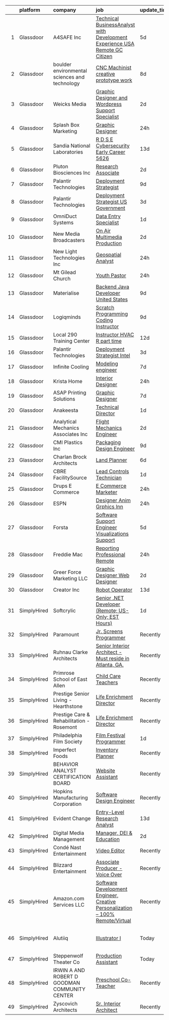 

|    | platform    | company                                       | job                                                                                                                                                                                                                                                                                                                                                                                                                                                                                                                                                                                                                                                                                                                                                                                                                                                                                                                                                                                                                                                                            | update_time   | location                      |
|---:|:------------|:----------------------------------------------|:-------------------------------------------------------------------------------------------------------------------------------------------------------------------------------------------------------------------------------------------------------------------------------------------------------------------------------------------------------------------------------------------------------------------------------------------------------------------------------------------------------------------------------------------------------------------------------------------------------------------------------------------------------------------------------------------------------------------------------------------------------------------------------------------------------------------------------------------------------------------------------------------------------------------------------------------------------------------------------------------------------------------------------------------------------------------------------|:--------------|:------------------------------|
|  1 | Glassdoor   | A4SAFE  Inc                                   | [Technical BusinessAnalyst with Development Experience USA Remote GC Citizen](https://www.glassdoor.com/partner/jobListing.htm?pos=103&ao=1110586&s=58&guid=00000182afc247c89d5a238d3dca83ec&src=GD_JOB_AD&t=SR&vt=w&ea=1&cs=1_d138a689&cb=1660806121874&jobListingId=1008068574056&cpc=BA92C3996B86B5EC&jrtk=3-0-1gans4hvnkf11801-1gans4i06g2ok800-89f07b9c5615b559--6NYlbfkN0Bzkuy17zoNwKMVjyusHhR7JNYo3SmelKzW8jp1Pa4Tk4WW547EexT8KCJbSv4Mthr40tnlciIOFRj3WnCJDMelxvGVjVYfTqcUHJY3IBu00D70biicCqZ3Ktq_Bb2g1kNeta-ZNYBGh8PFlpS697iW-Al6J39GgwP82gqq2nzFogfkhtGZFhn7ys2-cp6o6GQmio8cKe3i3UFf1e86CZBL4HR4GJc5mI2sscOm2pooFx5M1m5Aw3V5jppzXYzbPemw3c-FUaPnb0TZenp-ca31Zt7ql2qeVVSQqowG2aTENNrLvcdQeFqOmHDKn9kMFEcIILD3b-JIVMrb4x3ueY7OZb2rhTynF-YIW0rrZKD3iOy2foD58rSNGuS02Rd-8GL6w1vbxSE1lBk7i9TYYuhSLEogDtRAKjwzdbt3ZFrVE-FzsAuvG6A_i6OWJEuB_zHCOf_xxRDnSBpy8Ftn2J13hG5EdRyMTne2oSWPnZYz53Ey1b0HOlks8ZresHLDZ4sc1KpcIK2Er7TrZpJmklBCik_zoB11zjV2tDCEaTK-ajfdGruzUgF1nqWqyt1zAnAQv8c5PcOW-Q%3D%3D)                                                                             | 5d            | Remote                        |
|  2 | Glassdoor   | boulder environmental sciences and technology | [CNC Machinist  creative prototype work](https://www.glassdoor.com/partner/jobListing.htm?pos=111&ao=1110586&s=58&guid=00000182afc247c89d5a238d3dca83ec&src=GD_JOB_AD&t=SR&vt=w&ea=1&cs=1_3c86b1a7&cb=1660806121875&jobListingId=1008063001958&cpc=4A4F3732B778070B&jrtk=3-0-1gans4hvnkf11801-1gans4i06g2ok800-deac6261f3f66c85--6NYlbfkN0Dx3r3E47sSe5bB3PIy1uzBZvlB7xy2NhfhZMlxQTsxrB8uLyVvmRNwWRQ0sXf6BKaHoU7xmyVfiMQY5KixH2dehVcmj1tL9D9devp2cLc0DP6FvnwW2E6boda05Mjiwx76edK-UOgt_ekXODJsxBgqKNMF0eDhMm15vs2s0qNeZEqsa7H4LiR6SiSaI47gZN79sEQA0iW_lyRKPAs0tjHhQjIBersZfU0ckH0kRLJXqIjkCcluLL2i6ldZXXO8ETs7rMvhVrURA9o5fjSTtfvS6I7r3eVAraBtLOj0L1gNdAMPXYVgB94kQE8mwhBYBIEDzbWukVPnRQvnfhPocq7qB4ac42Vu0YLAXvzVppPC6LwY3NE7_0PS80t3j8hjdNVSmiHzmK86Y79fbilRssekTyfkJdyZnXCsrvJxwz0--DGz3OprxUlUftJ6FwVMo6IFeGwdOJERNEN5piwH2R3uwJs8mLLnBWMEUpoPXydSZ94xxTk0jnoduUl7Dowhqf54UtSUNdlsbDINeDzGbVg1aTHNOPhaBFI%3D)                                                                                                                                                                | 8d            | Boulder, CO                   |
|  3 | Glassdoor   | Weicks Media                                  | [Graphic Designer and Wordpress Support Specialist](https://www.glassdoor.com/partner/jobListing.htm?pos=115&ao=1110586&s=58&guid=00000182afc247c89d5a238d3dca83ec&src=GD_JOB_AD&t=SR&vt=w&ea=1&cs=1_13019bf4&cb=1660806121876&jobListingId=1008072013351&cpc=A5A1FAFC3DFA52A8&jrtk=3-0-1gans4hvnkf11801-1gans4i06g2ok800-f31b1fb64c88e4c8--6NYlbfkN0ACTeRvGRFS6hadW-07x_K1RnsIE8OdH4tufuZ5eRAiXlI_sIDJdKrGe27qCs_TzNXdss_7gno-AnX7O1K47KxxOM5LJuaxxaSpOgir9tMdZ1xXBd4B1sGTqr_kgZtxG2mHPGXT0PGGvUIzcWgTQjw-mK6CS2EQ26MSkDvGKreFGMnUR7uWf4iEFE2kzRgStRBu4s-QLirWr3lHQG0lUMrorXR5nAIglUR6P-B9xdbWioHli1Un81tVx7yjkkgfAYb0GupROMv2pzOjSk48dLo3yYgXPObLN-ZGWe_FyhfSFgefwvJwlEMUTVoqjzNosPVg-kvKsnA9QqksHmhfmfkydy5OVY-ivoFZYRr58A-LeC2BGsRj67lE8dLtn-q5XEJ2QGaLz4VpOG-cPe9ACunkXIvX27MSzO__0SDZOQ9nTUqwui3ciDjNRMfKmB-4D6-jMwgnlM3qa5yLv6_5M4er3_vbF43-Oeu0_WHfqm_i94MJCLPVTB0jeeAtNPxte8Xv9l9cWtYtwrTezHA5aX45IV_mmtKxJaw0fvk8SbeSdg%3D%3D)                                                                                                                                       | 2d            | Cedar Falls, IA               |
|  4 | Glassdoor   | Splash Box Marketing                          | [Graphic Designer](https://www.glassdoor.com/partner/jobListing.htm?pos=108&ao=1110586&s=58&guid=00000182afc247c89d5a238d3dca83ec&src=GD_JOB_AD&t=SR&vt=w&ea=1&cs=1_cbf55a3f&cb=1660806121875&jobListingId=1008076304705&cpc=7095061949A44974&jrtk=3-0-1gans4hvnkf11801-1gans4i06g2ok800-d7a16c943990c564--6NYlbfkN0C2ruSLbldHgJRxGqX58M4ekFWuaOJ1Xy3nZgzYPyc2K4UJMQOsbEgOIcm169CUs25xU0PcQLCgJ6GPFtSL0QFgvy6B0CeP3y-taUoya5e91fWrYzHLC1NAGEZqqOamuUeEhRp7WRo-PJWF8NVa_JK04x382KPEWgru9GxVBsT-DTe0ntIHRHeP0SY7O-pFFb5QffZ-wf9qJf5OtTGzFpK7ltLoOgTzIBqtnD6-KJunx1FZgRIR0oXAmNsrvHgAOZhgjx0J8SCDNAnNT3AM-F_dqsEqevfBihDYuasbh5wcM3s4qsgFIMQWH7F0lPTe-OBVEmEud0FCtCQCE-UojjM5_UpHlfVkSB3JKg-LfKo6mGdpadisLtc5grCUvItRcfkuJjIE3SrU6enYn6LGcW3LzRqGpEnXTrewh0_0bOlG3WTRrJQ0NDy_Nmt8V6ExrNMb9Ln_6Mrdry04NTj-pxAaC3wRYbRDY7KBIx3jkP6fSXa7-QLM4QfzL13vUbVDqWVmLjdTnOP7_Q%3D%3D)                                                                                                                                                                                                        | 24h           | Remote                        |
|  5 | Glassdoor   | Sandia National Laboratories                  | [R D S E  Cybersecurity Early Career  5626 ](https://www.glassdoor.com/partner/jobListing.htm?pos=102&ao=1110586&s=58&guid=00000182afc247c89d5a238d3dca83ec&src=GD_JOB_AD&t=SR&vt=w&cs=1_4b4679a4&cb=1660806121873&jobListingId=1008053109260&cpc=22A5F81C7B21111B&jrtk=3-0-1gans4hvnkf11801-1gans4i06g2ok800-80360f550f931e81--6NYlbfkN0BdI5vrJcl4iNCACeycF7SOUtI3c7RKoL2EvjheEbCbdbbBOMBjX1TjRNHGhGl97pB6tWmD_1KvyHAJ3ZP9h9xFrtqlWj3K1MzHGccEnsOiVH5_0RwuzOweVDzHMCikoV2J_q-XbrDNXg7dGahi5YnmwTz0n-qWOR6gKhuWRRHrWx-FNeI1b1x-w-pZd20gIaElaEjIwIr0Xt9yaxLf2OFwf_vIFaeON7yiR2raiP9E8lCGrhPx7OLLsvWNG1_-oiulUO1Yenjky6hPuB6jpLucnO0ZwwmO-5LhlFvec7izcj6xyIJZzrt2bUTIDraU-jNLodfOe2RrIGDi1I9oLAYqA5oKoE1044kzkK7wyc4P10KK4dukNarzbgkYxqlZyfnm7SiuFX7bhs-e5TcvUcJH_7BH5ELDTnBJkcH9LVPZwymt29t9Wyn0wcfORbCyLx6uapSp7ppnS-yuJfYR3Y4MlIopIdrilUbiwx2EQHI2KVlyoP7EYMUqVFEysE1Lhz87av1fhRcO5LiSFVmrvRcSUElwFSp_68E5QHpA6ZPhia40rf8B6isTxHYrsf-qVtJJ4Dem58XsyGWqpjwPSq9lR07n-vapAhSFnwuwV6VF2T_q8T1c0hZFdSMIPw3sMMQbQBilTaCOzhzYSZgrw4bn0taBV9wtHMLxKL5hvb7hLrtD_bxHLXMqOc6xqZJLjBY%3D) | 13d           | Albuquerque, NM               |
|  6 | Glassdoor   | Pluton Biosciences  Inc                       | [Research Associate](https://www.glassdoor.com/partner/jobListing.htm?pos=114&ao=1110586&s=58&guid=00000182afc247c89d5a238d3dca83ec&src=GD_JOB_AD&t=SR&vt=w&ea=1&cs=1_cc74eb74&cb=1660806121875&jobListingId=1008071982406&cpc=5D10E799EF7E9049&jrtk=3-0-1gans4hvnkf11801-1gans4i06g2ok800-f35946b7824f27b8--6NYlbfkN0DukAwDndutArnS8OT3znlJ-TW2KpK_7rZjO0LfXc6UVOb8znmp-JdxCGDyRki5ZCZCfK09pU7zbKS8Bo7C7V-eOSVlo1IUBsoE1rxuKKcBfIe0pn7cP6xpXVZo3RnrYx5kXW30uP-kWiYaQcY6kDP3Wt_8t67Xad9iXcnyhptbhYbCUqbD3mOUdvfkDBB82gL7uvfrNC7z-yzETyth_5H2Ar7KWTRWm63g6biUh89Wi66isWLamQjOUshhAMqZA8Dzx6c9uDbgACGH5AWLCcY3cpiWtFQh22SwO7MpiN54yw8SsWmvSybmwPsFY87c1p3fxGy7whCBWcMNc7QUmhR6kMR-NXeJltnARxIBf8rU1LgpVt56CQDOdA95NDaeQ3PyRpYxa9P5hW91fAUNV-EvwU0m6cBUYaUjQzNmRFM9pP676l_86Rlj7idUR7VQps7BqEBjOVJoRe7SucbY8S5k2zJQ9eTIO0T6zp12K1VkTYuZUPMW84wXeR48Z9OWGEbUOfeeAflfYA%3D%3D)                                                                                                                                                                                                      | 2d            | Saint Louis, MO               |
|  7 | Glassdoor   | Palantir Technologies                         | [Deployment Strategist](https://www.glassdoor.com/partner/jobListing.htm?pos=116&ao=1110586&s=58&guid=00000182afc247c89d5a238d3dca83ec&src=GD_JOB_AD&t=SR&vt=w&cs=1_795cf45e&cb=1660806121875&jobListingId=1008060481027&cpc=5A6BA339226A12EC&jrtk=3-0-1gans4hvnkf11801-1gans4i06g2ok800-9d467f578fd9c889--6NYlbfkN0Brd2bbJv--kwJLf5E6dthOUocw0FyT9949Kzz66cUevmgVuLUFWYj_oOBcuZnSDrOrx6rMvFiI3iEyv75PcfbYEGRthoRuB7BlF2Y6dofRcGXilyIKzNEEycF37acJuYkORol8hQigQcFgQiJPWtNlhhl0bYspqfXYVdM_Bb9cjR70Y0Jut3Ym1Hdm42s_8DQfdPHplNzxyDVIgjaLbDbHCEWyG1pEfzwybuYzLkiFNijtE9yrlxpO-CEhujqErvD4FKkCJeuFrFwvo61su6ceMMBxMhIO4u0x1JADIqHppO5i22_dAWjEihMhmTW_59N0kxOBRuysqOyU8k0R0CAb_7kfxOzHgWxMne4-NirgV7WNXXPMWALjQMIsc6g1kuaardNdqBywpbtaUCL9_ib-a_tXXSu1tPnu8oggJI5c3kUCINle5ncNdf-I_EzJKVQ%3D)                                                                                                                                                                                                                                                                                      | 9d            | New York, NY                  |
|  8 | Glassdoor   | Palantir Technologies                         | [Deployment Strategist   US Government](https://www.glassdoor.com/partner/jobListing.htm?pos=113&ao=1110586&s=58&guid=00000182afc247c89d5a238d3dca83ec&src=GD_JOB_AD&t=SR&vt=w&cs=1_ff326410&cb=1660806121875&jobListingId=1008070785020&cpc=AED165184C5D3F86&jrtk=3-0-1gans4hvnkf11801-1gans4i06g2ok800-c948a984e6cd1659--6NYlbfkN0Brd2bbJv--kwJLf5E6dthOUocw0FyT9949Kzz66cUevmgVuLUFWYj_oOBcuZnSDrP9vynmbfO69MALy7wv9YFyyDFYiWDwQC-OhPFm3IPutN6pbHD6mTJ0S3SLENs_5upEfFIxmQW323lrB0-iDvOguD8ifrMSORaqHVOYqaDcQWBDX4ULuGXYMPzy5gNNHbCJ8vfC0XgLiw4Tk0Pk-rCmYiKEBph4PmUjFiFvyOux2I1Ovc0oMw7rwtcxbu2ulXksa4D_zrgp7sj1U4MSe73w9Udl8WFttpMtA62MGQqMIw2_kqas34uhKFID7JrH5L3BkSomqVAf1rQkCcsa-ugjklxFTxJgUfIFNkrbOVYY9o0DG5O4oWPBOgMytbr9zoWTc5xQsgtcoKy4GsTJ2tRJrXsupGuRLj2519j5lXX1nHyDMyl57YbEimWynAQSvoU%3D)                                                                                                                                                                                                                                                                      | 3d            | Washington, DC                |
|  9 | Glassdoor   | OmniDuct Systems                              | [Data Entry Specialist](https://www.glassdoor.com/partner/jobListing.htm?pos=128&ao=1110586&s=58&guid=00000182afc247c89d5a238d3dca83ec&src=GD_JOB_AD&t=SR&vt=w&ea=1&cs=1_78a767c2&cb=1660806121877&jobListingId=1008074219158&cpc=32EE424DE2B657EB&jrtk=3-0-1gans4hvnkf11801-1gans4i06g2ok800-5b74980a7a53dc05--6NYlbfkN0AO-lx13pzomzdSppJUWL3QXsQT8oyFk4U4LWH8QC50CgncZeBqRlX7DfnPW5-P46rCxwZ0J94PsYBrToQOGeA5LuUP2n8z4B9x9UJGopdSm_hG2pJ_-gYN74Slwk2unIvo9gSQT5GUICKnhq5Z9TGHbLkd1TxNODwrLTCVCyVOJZhmKB30JevEjOIpKShVx9q3whizqVySrFe7QKgicwD32VSxG5k5g_ETsnKa5Q3xZ39ezmlMI3nJikcdLjfrv0nBYr5kvdXbE_r_cewbnYMnFuxPVgsrhFQ0AAM9Ocxz2YfpmjUs-vbbNw9EkA3kL5ZZ1kE3wUUZKcm45PWXQIcF_bIw44BsKhTaLrSl3cIa8ZWHi79IpCss3wpbmqFiNTerwE9R0K0xSG1ronWv3X-xYZxKmpTQQwd8ZWqTGUmA5BfTpB4xCjiKMmAXv8qV30kHgyzIbVW-cRFEhoDnajVKK3dmxdIJhnTEcxqpudPcseME2fD-soS0QDh2wOkwSjE%3D)                                                                                                                                                                                                                 | 1d            | Buena Park, CA                |
| 10 | Glassdoor   | New Media Broadcasters                        | [On Air   Multimedia Production](https://www.glassdoor.com/partner/jobListing.htm?pos=107&ao=1110586&s=58&guid=00000182afc247c89d5a238d3dca83ec&src=GD_JOB_AD&t=SR&vt=w&ea=1&cs=1_d2c421fa&cb=1660806121874&jobListingId=1008072187505&cpc=8F9490FB7D27FD22&jrtk=3-0-1gans4hvnkf11801-1gans4i06g2ok800-fad76a9352591332--6NYlbfkN0AO-lx13pzomzdSppJUWL3QXsQT8oyFk4U4LWH8QC50CgncZeBqRlX7o6jv6s7e4X9WQCq4WGOQUn5ygevuATkm56MpYAxk_W3095VO470qEVy4mUUYuYgUZmotz7PKdPWrPUWU6iGf8_h2D5DQ2DwKePqvjfem24UvBQgMQywOu-UwNSjJEhBCaJ6Dkk2fRUgIBnQYEVmUhsPz4Y1gXR6PhR3uKq9En3JWXWBjaU76quzzR4WYTELGT0stfSY8mMTdcg2m3yRLZWARTt0hwS8Jqoe1DXAYmX53Rzb5btEOf6IvstM71EbPm3uOMMqKcvIoDIXeRU8iwkodYzaUZk8G7NMv79mE0tQ2xBe6vvPUo9yA6n7Wf9zjtKIT3PT-0097zSkW2T27TL8x6dQz9-UMTedCphIdZLcGyiiG4QJhErJGoUSCMu4PXVaHsVFse81Ot5S2bOpJ3AoiYWWC3-GbkLB8a7R_RJBijdWbUIbxkuyS1kBKYB1ZQhkX5HNf9PsllZqg5e9a0fHTS8YKpF3V)                                                                                                                                                                                      | 2d            | Havre, MT                     |
| 11 | Glassdoor   | New Light Technologies  Inc                   | [Geospatial Analyst](https://www.glassdoor.com/partner/jobListing.htm?pos=122&ao=1110586&s=58&guid=00000182afc247c89d5a238d3dca83ec&src=GD_JOB_AD&t=SR&vt=w&ea=1&cs=1_e6c7732e&cb=1660806121876&jobListingId=1008077090785&cpc=88C71AD61D38E582&jrtk=3-0-1gans4hvnkf11801-1gans4i06g2ok800-30f205fa47ba8c2b--6NYlbfkN0CB1tmP7rfbaHtYFmPjg1Xv8BJr6DUbyz0HQmM4H563AgrdncDwhOgEJX_mqjx2JhuK8vY7KyBeejB_ZzNsERopsPBL_SBNXo374yJ_SPneW_l-8X_hBu7NXvuABc0LNKZUt3qHjt553-bOiJODVaOE8hL-zjPqsuDZWu4WtHDC6WLkhmkMqXpgEUEfrLi8t9p5bMdq-_iZ97OoMwFWnWlJ91sPaP1TVEHTrXrht1fBoL2--J4vtJGrOreT6MTvHxpusp2fuIq7YG9V_mZXkGdQ-d0fA9l8D5flwp_etA2Ebhk79WRPPZp_y7Pu8In-ItFWYTmTAQQ9TuVYH8l0aRk4ecwkmMYYyNbMJGNLTgmkvQKmbL9ut6r8SlFPFs0Dma4HRdcocbGzIlFVAql285NchQIIUXm0HWlsiVP6K4YVfbs2AbC9CSG8IJjxCEVBmMQtfukeOqd1KagORJEp21R0Kc--wfLBzRie4JHhvujNQqJ9TX_Oha4bhktrbytdFTOjc7SyCpBYpA%3D%3D)                                                                                                                                                                                                      | 24h           | Remote                        |
| 12 | Glassdoor   | Mt Gilead Church                              | [Youth Pastor](https://www.glassdoor.com/partner/jobListing.htm?pos=110&ao=1110586&s=58&guid=00000182afc247c89d5a238d3dca83ec&src=GD_JOB_AD&t=SR&vt=w&ea=1&cs=1_a39d5a91&cb=1660806121875&jobListingId=1008076171631&cpc=0816185175F80A58&jrtk=3-0-1gans4hvnkf11801-1gans4i06g2ok800-24a07d75de9566c1--6NYlbfkN0CdcVd3SDA1nO7RkKTAACmPV4xEt72Vls8LI2dqcgyOeOdhfhxHr5zv6DmNLyH2wHnNSciLRe0nqDR9BTlCpIF0xENqWwv0eUC0ODLK1ss34caoZ0AR7nHku3jS26YawPPfEC0xE9ERagGKW_wsYgQdjrszyk-Gb3cGAPKFtPlj5P4lijD8QqNwyrN7mumrgM8U4yz527bc_V1J5d83MzSszMAVPreuw-6eh1ze25xB-agUMtpZKfWVl73lUsE9kPNilIEcmrzLlL6M57SWlG_Q_CweE7G0_ERbTAaS_5nmzadGNp0QLA-fvsRlS2RjAQ1idDRw1MPOaJyGl0UOBtuD_TCyYGtZ1EuZdbJXXQuI7z-Zczt0hOQ3eLPw6GAWqwM9M9wGJDKEHIFzSF_ldB-Quj70d3KhOP_WB-hPmHjocSwQLl2nXctQcXaFZkvEyVpTBY-R0DGXlwgTUL-WTOyYDfsjKpy2fBswN4iFls4TgZeUoZG7_EL8x-C96pLpTEidvC9KeFhknw%3D%3D)                                                                                                                                                                                                            | 24h           | Olney, IL                     |
| 13 | Glassdoor   | Materialise                                   | [Backend Java Developer  United States ](https://www.glassdoor.com/partner/jobListing.htm?pos=123&ao=1110586&s=58&guid=00000182afc247c89d5a238d3dca83ec&src=GD_JOB_AD&t=SR&vt=w&ea=1&cs=1_baed7f11&cb=1660806121877&jobListingId=1008060202738&cpc=61E17551093C17CB&jrtk=3-0-1gans4hvnkf11801-1gans4i06g2ok800-c4c6e99263ad4359--6NYlbfkN0BL1DyQYBK1tHwoBciZhChALBxjrhsy8rFgUIA85pUFUSZki7QCCX0KaKFUgx5MoCQmRuyGr4UelCcJ1-hwMed_gB_A6H0V30eQ0ToJyMcZ3WzPxkdcppo2abEMz_rgbYuxWw2l6HU_V9wS-qIvunPixN4VFnN7CZwbMHNeQBZ4mCdtdQa1gHVCncdk3iwZNQz8TjyvDv32APUneDE8ZWwVu8aNU6YgS6US3-_yb0be8lv2lBR3PNxggAg7F1d_JvBTlkcswvcg3fLMt8etRcbYHB6RdCphHts28yedy7ifk7Lj4gKBqAEJwtGiGLM8Prm0RVKaqVMIAyc3PF-Gk1HPqbvF6bXZfA7LhlkL8OvkoRA-wZIQcwILZs5HUKJdcg6pWBt7K-Vm9za9JovsbyCuQSY4zJqRS-kv6TYlmBO7runsJa6ZD713KbMXmHUKSbAaFtYe3JN9TB0ntReyc6aG9aKqYGNr9HTb7rqAA1TZiLW06N5-TMfTNshAv6_FcTo5cj8_zvqElLL4Eaq1NKvr7z9OLB1Tbgc%3D)                                                                                                                                                                | 9d            | Remote                        |
| 14 | Glassdoor   | Logiqminds                                    | [Scratch Programming Coding Instructor](https://www.glassdoor.com/partner/jobListing.htm?pos=109&ao=1110586&s=58&guid=00000182afc247c89d5a238d3dca83ec&src=GD_JOB_AD&t=SR&vt=w&ea=1&cs=1_2c34cd7d&cb=1660806121875&jobListingId=1008060152531&cpc=89EC99896709E7C2&jrtk=3-0-1gans4hvnkf11801-1gans4i06g2ok800-5bc6b5c85ce0535a--6NYlbfkN0BjKOPTnu98Vq100Hiq0zSo-1MygGzG7BK7aUug9s7hYM42gyhGGHfHvF99aJ2BYii0aerVNhCu7pdhjjbApnJ8VuiZ0RzemdSXzGiQBWSKCpZgtH_3WfFhnlwVV9fr7jJgOidApiM84DpxtzdLHn_E-bv5Q55MFaVT1VU_LKmutmXGjH__VwQG-KX4zpJLDU7Iv5Xpob4xq46ButCD-AcyWOdb0D5B-hComqywndhnbwnXDRvcoQxRIH7uOaoNecF1TKQVBMabVj2zb39pU0bMAF5Nl3MzYvtWgYI0zZcB50SyhPRAkCqAEZC94dc2ASdT3kY2LoGJeu5EbnWAUb_NqpuMw9FTqaVdxPFDVaefVCdkwDST3gjMrYVOGgY-6bNY5NREavfk7jj1bwXvOwEdxV9VhwbOek7VMsDGQfAtThqVz4og1oGXbIgx1GeIhzgS_xA0w5i6gcelyQxJxsLI3QKY9r21yxgxGxLG4k0lNwEChtF8OIIpa8_fK_tdyrqiVg2NaJ4jvcFkE0fm5sRpIiraGWoJmVg%3D)                                                                                                                                                                 | 9d            | Plainsboro, NJ                |
| 15 | Glassdoor   | Local 290 Training Center                     | [Instructor HVAC R  part time ](https://www.glassdoor.com/partner/jobListing.htm?pos=104&ao=1110586&s=58&guid=00000182afc247c89d5a238d3dca83ec&src=GD_JOB_AD&t=SR&vt=w&ea=1&cs=1_8bf0ffe6&cb=1660806121874&jobListingId=1008055924452&cpc=0956A6EEC67EFCED&jrtk=3-0-1gans4hvnkf11801-1gans4i06g2ok800-c107a4c4afcd2b55--6NYlbfkN0A74ecnwfxowWy9cGRzDaYx9aLJ51ofBwGZtdnl2X-AxehmXoZ_KIiGa8z920lK_c8XEMaYuLYX7esKpZtHHFbT123E_kz7TzBFlqeqI943BDDEgED8EfjTWW2nMeVcKCpOifEVyB8zCWKVq9Ib2sAVmV2lUt5zdDgCdVZuUl4uwmKsEWx6unA_uKqLpSR7ZyYPMLNcZvOXOzD0Zl8N7lkyeb98c0mPharPfC8PgUr7nuCRPR5hyJZBZvXfPgJxRs1MzKwlil7PnYTGc2hxlUHeYqfrHdNEJmt7GigIvr_B5qOQxTd_t7QBcEfBb-VKIwbs6lp39VVb--NYkL7IXMH27kmgI5fNwk_UZ4tDttqeviuiOt77OvUXST41e5AEiPU0VB4anOEW-WmE62PRQ1B65KFSgvuJ12nn3d5etj7nqaOt3aNLlaLTdshJ4_KnlNiF2sAwSkcRe-iKcH_jD0JQ6-pgRNISaq-rOm8pPdwcvfNLn59OXQrCYtzk5rQlRxU_yX_08CKs7wurCQjeTVFV)                                                                                                                                                                                       | 12d           | Tualatin, OR                  |
| 16 | Glassdoor   | Palantir Technologies                         | [Deployment Strategist   Intel](https://www.glassdoor.com/partner/jobListing.htm?pos=117&ao=1110586&s=58&guid=00000182afc247c89d5a238d3dca83ec&src=GD_JOB_AD&t=SR&vt=w&cs=1_6dbe4e32&cb=1660806121876&jobListingId=1008070784982&cpc=B6F995695EC48C8A&jrtk=3-0-1gans4hvnkf11801-1gans4i06g2ok800-a19483bb9259ab1e--6NYlbfkN0Brd2bbJv--kwJLf5E6dthOUocw0FyT9949Kzz66cUevmgVuLUFWYj_oOBcuZnSDrP9vynmbfO69L9OHLz_43Bm5hXrBaOTcKDHSRajd0f6bgDGm-L1eyYfMtW3zDWqUN-I8PJGwnGLvqsrjbKhTllQzQ9BpvGXfHTTU3kr3TsWekZQaCpljnHpmIqUTDSRtv3GUT1VF-TXFPGtjSAvD4ZcztBdakFoQw3t8Vsb7oLfF3o8O_YNoW-Gy6oGfSojRPYRiA0Xoi5oIQnjF_3kZKVymGniVhRyaqeW1_R3hMzDqoFfafVnZGfbrbBe0Tfsa7mpBjGImv1_0tp8lPD3shWnAPh79DXdCT6qLC19IQ0_P2ojiwNQ2gtlQAY1lLxhF7MlELJ7kW-cr92GKzswKx4oE2c8S9dVU6L4kE6PQ6yKRIFcLBsPgBp44wsIB40jrQY%3D)                                                                                                                                                                                                                                                                              | 3d            | Washington, DC                |
| 17 | Glassdoor   | Infinite Cooling                              | [Modeling engineer](https://www.glassdoor.com/partner/jobListing.htm?pos=129&ao=1110586&s=58&guid=00000182afc247c89d5a238d3dca83ec&src=GD_JOB_AD&t=SR&vt=w&ea=1&cs=1_ac951f9c&cb=1660806121877&jobListingId=1008065432995&cpc=DF7064BA3070673B&jrtk=3-0-1gans4hvnkf11801-1gans4i06g2ok800-1883969e81145827--6NYlbfkN0B483sxo1ttHEGO3IidnSkjCno0uRTbMIK9JNlvtV1exeIVWlojN0yPAZ0NTRUQC3VPDDn_zbrPdhy86XyBy_Wjg4hQVpoeyNZUGWMczMwaLH3t-PD7fp9iHbg5c-FQnhqF1cC3G7e3qyd3luqw9WGQb2cmYO3CxpaNumLEkDWKl6taZ9Yo-oE662P1YaVHW-Ousa-rKEWfvKAmMhOhk7ehvumc7rFKKJZRbCUL0bpQBFyCkpLq5upqDqSVUjVsqEQX2e-YpdqpKQ64zLn2wGZMDXxu9xkmwSd1uMOHdYfGgSQZ0oOORsaIVlT91DIAoT8s3J7bsTEkPGRQvs4ezBQRMbIe4ecGcsJu_cdEkNLcPcRUN2BP2FFK-L9QHmDsXM7QISwG3xFYIGCAR9pvLxEucXDRym26s4TM-pf3e0I-bOD7_iz6AMIJIfhm0HsX3VokkTApYM0Ex6cL75dA6PBBHuthrtjNNi87sznhHhhw99rpwyzDKpOT4-dyhMp4P3I%3D)                                                                                                                                                                                                                     | 7d            | Malden, MA                    |
| 18 | Glassdoor   | Krista   Home                                 | [Interior Designer](https://www.glassdoor.com/partner/jobListing.htm?pos=112&ao=1110586&s=58&guid=00000182afc247c89d5a238d3dca83ec&src=GD_JOB_AD&t=SR&vt=w&ea=1&cs=1_bd3bb36d&cb=1660806121875&jobListingId=1008076492120&cpc=C5929E5B7816DBC0&jrtk=3-0-1gans4hvnkf11801-1gans4i06g2ok800-dcd34b9be66e13e8--6NYlbfkN0CKNvdBtBh9SnuMcnkEvhJOJZTsmZHyY3ybnWicrfIHv0JKM-AL0T01iRp1fFgYpgVAbYqra8u4d4iDWf2hSYzxFhP-dNICmxOtxGtEsjM8ud_-H2AMIseu1TXESMsCqGnz4g60W9oo9M9MqWy0qsOWZpOI9eJoGYBBMzJd2RdrkRIv20JsTDX3TpyU0j9zpnzlhppsYsKL2WcM1-LuKzZ2GzzAPCRre_M_iYBB9iqnUCYKKtfTbAo3VpoSviywBs9Dy95Ov3MuYwOLEcQd_TEa5ugQmNBzZblyfzlqatHxbHtB0FnuWbCoqjx5LxdHGVDdfwy0tR_NZ8PQdO4OwUPBTnUDjU9xHw488Xnc-AjWWB9XImdQGmiJ0DWjcJ58EK5AixNiBloqy0lF-rSL6HUl4-uoJsWHbobdbqPu2eQsEPaC97lkp9LnWCAaBrXGIP1egwZCP06S_4eXHE4KBRfOV89_WHrthD78U9cdjX37tOaW9Altlx5WUji4sQ9YDl3Ysyi4v904SQ%3D%3D)                                                                                                                                                                                                       | 24h           | Palm Beach Gardens, FL        |
| 19 | Glassdoor   | ASAP Printing Solutions                       | [Graphic Designer](https://www.glassdoor.com/partner/jobListing.htm?pos=101&ao=1110586&s=58&guid=00000182afc247c89d5a238d3dca83ec&src=GD_JOB_AD&t=SR&vt=w&ea=1&cs=1_b028a2c3&cb=1660806121874&jobListingId=1008065817090&cpc=6EDA7CBFBA0CD841&jrtk=3-0-1gans4hvnkf11801-1gans4i06g2ok800-f3370479f6548ca5--6NYlbfkN0Dsd6ZLSXsOwJe1YTFDtr5qRl6LsxobUxicqWAT2JY3mE0uYOP-CDBanJXQ0xEScvZWCxzI-wG5Cg2A3F8iw1uTt53JgYoT-q5lp-RZYjaM_b2qem9InGTqMSDBm8F0xqTT-broApNK3EIT47UlGHa0yhwqMm-gfIkEOQj5fhH4Nw_iG3SUZjZKv0w1Jeu4VBZZ8ivb846Z8TY-m5WNPdzLQ31K8md3IDmyk2yX7eFOh4eUhP7PAtiUJKNtfctaDm0x7e4PKljFPCe4EsLeGw5Qq036fa4s8BQrwJrqNYX71m1KxdXoxTotbzVtgxqHM75jHwv8PVqUEVZUs_X9sI_X35R7t5WctkzSpCV-5ZBAM1yOOYjZW0aoSMGZlFZfxgYaRT7-ebfkaqTjXB-vmoD--hq0vm7AtUj3Y6Ptw7PxLUSjcXOGAbN2p6EWilZ9XEFRX0nZCovzhbaYSIuKNNnTat3YnSxwz-TatfkP4rQf_24qhc6zT27ql_9fbBIVaaI%3D)                                                                                                                                                                                                                      | 7d            | McAllen, TX                   |
| 20 | Glassdoor   | Anakeesta                                     | [Technical Director](https://www.glassdoor.com/partner/jobListing.htm?pos=118&ao=1110586&s=58&guid=00000182afc247c89d5a238d3dca83ec&src=GD_JOB_AD&t=SR&vt=w&ea=1&cs=1_1e28e451&cb=1660806121876&jobListingId=1008073601068&cpc=26137B373B4A29F6&jrtk=3-0-1gans4hvnkf11801-1gans4i06g2ok800-999a0ddf6fff910a--6NYlbfkN0DiPhzbBHMRUY-lLY5CifexNy4evsD4twsViTmAAyWXKeM-sUdtVFp9p3KYRPn19loGiHoOYJzs5zrVNFAjq8jiGmlJsxOD08_JITmlRRpwr1Q9XBkZCplkB1Bb2-xO8TZS01-9u2BdFjB05okVsgZDnGSzQgdj-8q4ypdSwant5t0at9o99EsnohcAnMAlrIE9lCCbw6fTEgkc6bj7_ItdzhYB8VMBPxI2tpeDapl0Vfc9q9eiWYYAsoO1fT8mZYx3G6SQuxkVy8UUNJCtOVHuFEru0LyxjffoSHrk8X8Vm9qqYKlf1umD-YYUq4trWfCFintq_NpZbwQaHMsdcN8fLe5azGUhEzepEUdY-j3K7t0X2xUUC1sf1gAjDEo_lRsxo78qYcZGYkA0p0Bf6yQ_iHXCyN0pIp20u1-mzzTY1JotsrYWET7aKJCP7o3v1SsZvaE_NNRe-e7dvCnfHE_dzLhodvffJqW5F53VW7LLu7J4PcBE2RNl0OMzOdQP-ltHTBR3ibELjdlwvp-1eu8_)                                                                                                                                                                                                  | 1d            | Gatlinburg, TN                |
| 21 | Glassdoor   | Analytical Mechanics Associates  Inc          | [Flight Mechanics Engineer](https://www.glassdoor.com/partner/jobListing.htm?pos=125&ao=1110586&s=58&guid=00000182afc247c89d5a238d3dca83ec&src=GD_JOB_AD&t=SR&vt=w&ea=1&cs=1_bc01957a&cb=1660806121877&jobListingId=1008072358679&cpc=179A63ACDFA89555&jrtk=3-0-1gans4hvnkf11801-1gans4i06g2ok800-cfde8167b8392f0c--6NYlbfkN0CPhsWLAmxbsUiOLb9GkM7L4mla5vmE0WjIL6CGIOTt3_EGcqOSON5iQWCtQYjZTSTDGUiPypV7IC8KGE5-4_hENmIXAlvQeKqN5iVIOV7xM_MGkXVYlr2Qe0KR4nszLPEfpHz5XxAuPdcRRdoRaQL_clpyO3aAPoWAeHyVREgGtsmPRIeeW4tgM0tCft1dAUd3G9-NSNjizXdkozZfCfoqGkNZk9vJCo63KbFnW7rNCP8uyBZX8EU1OU0-6V_wFmOdxlPwS0DUCNJ_s1vv5Xv8jj-a1l32dfGopzkMXg6lvitZpZKMhMMNRF2YUfsek_3kitwG7rmBRCff9J3PEl9vYITrFF2ECA5mkZHzmRbolpXbeytsrgOZVYe8Cc2b3YnU_h48vSzxrb97aOFNrIMloUtWj3Ue2fRX_YubAvIEyoGFOJJhr6iOu6RQH5YvD1L3Rzy5wRkyU2ftg5mY4dihExokUG4UWSJnPl9lRUTepBEiGhlzS1tcgdFrq6nlf50iciGvkRQDqw%3D%3D)                                                                                                                                                                                               | 2d            | Hampton, VA                   |
| 22 | Glassdoor   | CMI Plastics  Inc                             | [Packaging Design Engineer](https://www.glassdoor.com/partner/jobListing.htm?pos=105&ao=1110586&s=58&guid=00000182afc247c89d5a238d3dca83ec&src=GD_JOB_AD&t=SR&vt=w&ea=1&cs=1_502db586&cb=1660806121874&jobListingId=1008060587044&cpc=A4EBF723F6D1ACCC&jrtk=3-0-1gans4hvnkf11801-1gans4i06g2ok800-4b6502a40bfe4a96--6NYlbfkN0C3tKNw_VA0WBw-K_J2kmZZU0Qmjzrv9a2vu3D3-wz89KylKuyEf-n67PxNqkB4bP7qSJhsWLEfPzJyYHUtnM9Z-rXOqMec04dz_nY8lCXNfXKCt3eCDMfA6ZqRwHZesvJAQB5DLOsWQwCzcnC6BV8bs0yuVZSxz-V31wFYPUR7d0gFF1AbdM1NJQguifFSVYGKoeofYRPd7QPOB-7LtjTgOYOAIRWNe-IecJSbQik7z_p-_siKXrOAn0yshFo1NYYHCFx0E20vDfMeLrD-2Q-pHZI99TJ3rmML2gCDeQT3nQwfctVHbfKlyVuzZ52fatOQhpgiEZVGHLUcWeLJVtwiO-X6jfBNeuWjMQix6wPzkQo7zOts0iQGLTZH8M2OMhYv1hhdmgS0aZHIRygVeTVCmcWdWJNb7VegzWuBLW-uMsst3XA5E8ChFKuHU0Gh3lod4c9D76CFkyH_vWVf5wIZbUJeN6ryHj-rvm9eVDdSBXGpRu__y31N8eJEb6K1PxnXzcAsoWJBPw%3D%3D)                                                                                                                                                                                               | 9d            | Ayden, NC                     |
| 23 | Glassdoor   | Charlan   Brock   Architects                  | [Land Planner](https://www.glassdoor.com/partner/jobListing.htm?pos=119&ao=1110586&s=58&guid=00000182afc247c89d5a238d3dca83ec&src=GD_JOB_AD&t=SR&vt=w&ea=1&cs=1_ca056649&cb=1660806121876&jobListingId=1008066971464&cpc=F0038DB93C4854FD&jrtk=3-0-1gans4hvnkf11801-1gans4i06g2ok800-c69397ed450d52a2--6NYlbfkN0ADH5ueyTDX3mx2G1Qre_u19AKRPvjCIFyVEPgrxsaE9UUDbMDinllsi59zetoKOsxvXHTylFCoZhzIjnBHHlTCdP6B0X9e4YmYhlA7NhstDibSLG0BftyeQX4f076eMmfbL2PNhFNqHm-cfuANSpYM33pvYYb_KIgihhBWnx5Eu5mWl4aozelQgfV3ugaLDJn2_98SY5A3KH0p_vKQPtfLNcPhVIoECLhI14linm6WPDReM32LJupAhmkH6NLEId4ZOG5ZqVm7bwZpDYFZbWGbF-SGQCZ0BfSh9jG9EzvR8O_ndNImL2DC9b9jkp73Trh2pvpegkcmxM1_bQPJ7OCrLbgwGdOHZec4VnVovM3cHZPlOXPGhNOb9o8uMlBaSbFj8SbD_GeBG0B-dW3FKMvLVb-m3_D4pgTm7Di7O4-rr8nloZZFXffJKt8I5hUhK5wTzHWw-UtxokWYCUi8kqFmy0JOGJqZ7mB4eXLGH6sTV-FXptgfdCmR)                                                                                                                                                                                                                                        | 6d            | Maitland, FL                  |
| 24 | Glassdoor   | CBRE   FacilitySource                         | [Lead Controls Technician](https://www.glassdoor.com/partner/jobListing.htm?pos=121&ao=1110586&s=58&guid=00000182afc247c89d5a238d3dca83ec&src=GD_JOB_AD&t=SR&vt=w&ea=1&cs=1_5b3885b3&cb=1660806121876&jobListingId=1008073565982&cpc=EE82F4BE751B39CD&jrtk=3-0-1gans4hvnkf11801-1gans4i06g2ok800-9c8cb8ff9309d9e0--6NYlbfkN0DIfMLMH5eMFB6047IPcht0g7S-IdG15S1-7iIlPnvpa1LgkuDdK3MrUJgJqCmFhS9t5eYSEq9ENPTJPrJU7THTmX57g9gk7BdQcfcwyw7GZBoUPdNSJNPtB7LzYMpq85KO_oppLvm6oZmmO_6-bHhvi0E0XxVHiylP-6-NytptB9JvgybeQUo0-AsJyhV-TruAt86fWqw_dY80pF45o6TiIMgGquoWoEf1OiZ4299mL310BmSaLClHy8OZsniR1S2cdTKnBrIHakf4MEwCxho2RrtjKo8pK67ccFOUx5DAQ34ciB3FbX2MEjM9CZsMOJ-P6N5n0maqPLwM8a7HyMckegsWZgpK5zaXJMAdk8-Ge4arXDmE6TaEePfHIlg0Ish2ZlFpx9xXBJUlPBhMDveBiXMo1f95G_zJ0KtCFy2q8niJBTJCqLHajOULK5Ji_-I8SzNBlFDhnySAGAYjYoCun_0dvVk5iVS47umzprrmWW9mZRLvgDkNxmtSYxJrpC2FY3jXmwivgA%3D%3D)                                                                                                                                                                                                | 1d            | Bethel, PA                    |
| 25 | Glassdoor   | Drups E Commerce                              | [E Commerce Marketer](https://www.glassdoor.com/partner/jobListing.htm?pos=127&ao=1110586&s=58&guid=00000182afc247c89d5a238d3dca83ec&src=GD_JOB_AD&t=SR&vt=w&ea=1&cs=1_de398ac2&cb=1660806121877&jobListingId=1008076847490&cpc=7F6F94E2229B3AB5&jrtk=3-0-1gans4hvnkf11801-1gans4i06g2ok800-a1d8a397f2e2e359--6NYlbfkN0BwPl7H2lcim4DHUuBdgcg1hmfXQR3TVpc0UKdelLqvm_FYqgEnPucAf1Kl7IAjuYZv0gh4iDFmQJStlvsA5ntij_uAcWllzPg0W5Cz4iy8hzG98byAwfN6YG5BZwLEKlwx7Rv-B-o5atdNwtfCTLdvgWiOvKpM6FCuvDSBNLSI_mGCJoAcWfiqC-Lw7md9bLswdMQnabciou4qyBYaTY_f8GvJYSrP7U7c7ZCstOMVe0UGK1bLJ-cmDCfLi02AfQJowNoX04G9qzY7Lf4mCymIZJn0NH9wyZfDIryhwBqUriqzxi8Gy_UP4ntfKbVFkmRaP0cluOtGjJImq681vFYRLTsBMH5f5i1f4jA7oxm09r7NeqOVXCS7YHT9mdFJH_Fb60H_F_zu3WMDdDZTwWtoKVSzGP2Ert_ld66WH1aTK4LpqaTPm1ossgNS8Uk1gn6RFMRcGl90GRKFWU1T_J6VsdHRZbwywn7iSj_vIMHg9Jt-Np4caBcRgY_I9jO-DTY%3D)                                                                                                                                                                                                                   | 24h           | Remote                        |
| 26 | Glassdoor   | ESPN                                          | [Designer Anim Grphics Inn](https://www.glassdoor.com/partner/jobListing.htm?pos=120&ao=1110586&s=58&guid=00000182afc247c89d5a238d3dca83ec&src=GD_JOB_AD&t=SR&vt=w&cs=1_af4df8b9&cb=1660806121876&jobListingId=1008076984668&cpc=42BEC95245890617&jrtk=3-0-1gans4hvnkf11801-1gans4i06g2ok800-0629c49f4fd862c2--6NYlbfkN0DAFTyt7pbDCC2JPO79CSdi1dIb81yjczP5qsKcZIxgiYm3-7g-689Ur9xqU8QiYHU57yc6neqlHptK1aImWSYPJZg-80UfX-vLb7UXd-ZDUnXdDO-Z5sVC1rlKvEr9V1TnKJmfApuXYKC3hvG8Ym7cl2SnI8PphNGot2pX1yBegGFAP7veh5kqyutyiVjYQSUdxeVfpjqkFGKSj7Kd0FABq2uyBQfl9CR8ye2y6ECOacTabuMIe4RFC0vpyN0yAa32hEDjSEYz9F0eVnMgPNWm2hSt0MA8_y8EFGNX-OmYHVWMC7W_wAzFii5RaFXF1MVBOvXhnYfaX_Gbd0955LzFxFV9VKpKKXySoNxbndhZpBELUz0vskOEIYeGjVeocv7gkaqZ2EyzPkHay7pJYRweIvHKsjRfLlhwdoplGp4piUyEehiHf1oqZbqr6LcmNZU%3D)                                                                                                                                                                                                                                                                                  | 24h           | Charlotte, NC                 |
| 27 | Glassdoor   | Forsta                                        | [Software Support Engineer  Visualizations Support ](https://www.glassdoor.com/partner/jobListing.htm?pos=106&ao=1110586&s=58&guid=00000182afc247c89d5a238d3dca83ec&src=GD_JOB_AD&t=SR&vt=w&cs=1_946e522f&cb=1660806121874&jobListingId=1008069438443&cpc=9F4AE413622FAF24&jrtk=3-0-1gans4hvnkf11801-1gans4i06g2ok800-45fc5966b8d26479--6NYlbfkN0AfSnv1WqGPTHczMYty0bA6ZOHPjh8E36i5p7C0hy9LHllU-vyH3wl3N74LFF5Tck-Ff0GIA1I3QW7yDUki2YxiOxuVhJtBBbWEYgB9p-HsCeUZpx1iY3yeMRm2WGOS2zPf9LVaPgLQf0oxOUrg7zvVrn6lHKijWZaif8i_LuVaPkHkMvVFx8u0Tm8T6m6kgGyD1eUVV4WEpaIJ10iS-s2phjYx9Y_j473pb-9xwGCxeP7dm4lGgSe4Pj9ZZSpNUd1urYUQoQ4ttcaGjMAU4Ofi0sg-yVbzHJ2LNrIJ6YDc-B_avv3gubgxIhnz83yi9wTjaocK_Rei3yk40sTzX0e92Q_FQ2lgwIneHEq416rngqqAHRqudB7bEX5nDt2WfiWwcncOt7bccpoy436gmAkzCq32ggAar3UbJUg1T7fsZUCFe8puquOdmbsq6YIQTZ2Y8LCR4t7dGd2nxp42IgnLnErfDg7WTvfSLnxkmJEdebJ75dAGbl5v6uib1FI5UKL6tXSAiHNM8M4v2mWgvAEtFhOvXO7hsH6gRpyP6KTdZwNvHyu2MJKux_JS21_dov0LBJovOzRKSg%3D%3D)                                                                                                           | 5d            | Indianapolis, IN              |
| 28 | Glassdoor   | Freddie Mac                                   | [Reporting Professional  Remote ](https://www.glassdoor.com/partner/jobListing.htm?pos=130&ao=1110586&s=58&guid=00000182afc247c89d5a238d3dca83ec&src=GD_JOB_AD&t=SR&vt=w&cs=1_97d853c1&cb=1660806121877&jobListingId=1008076693700&cpc=8D52E76475A7E842&jrtk=3-0-1gans4hvnkf11801-1gans4i06g2ok800-5a92369841570904--6NYlbfkN0BRbY23MpHuD_kgIf5jf2sHAXgp_p55tjlayGMIQ0Pgo7hjlYQRkN3rcdlczkC110kC3JjI2gpqPQvUTCBuTxmvn1juQRNBO7Cn_LseumxRyoQQ3GQmRQ7oINmpVNdQt-wmBrk86znWSTNfzJIavyZEht0ftpyQk8jioqnlJ5WOyIuDk1sSXF9i9i7dcZMk3zrhhoULHtZckszHcwY3EXkXw8GJKWiAHK2QYj_ircpcEVVoBMXxPdBvYQIqRU8aL7zf4HXjBc8WDCIQoF1oAKitHxcmNB6inNst8csEBfAD-jINLu5Q-bodrTqABWKp6xXXpbsBpSrrbHgwki5PvoGppj37kucLV4TV-cKQQeLUwaRuJq5fJOV3uLA7NTBl4cdhNMOxAIaGxPqBYO8CSMrmJF8P7egPraowNddK0SjiLOB-48CihnqCFYMRYNeVuAv_CdvC1324MQ_VxngbJ5bQIlWUVF2LJIPzEHZ9pSbUK35tszLHwEMN7fxRY6jP1KdRpLTpdzvL72dGhzELXL99U1935AKzhI1QBOU2i_A7sWcffLitZpwiVUXhYHIjKrnzUN3olZQFAhZ7dywziXVtA3-AyLaawZ_P60XXBg52E-NQm3y5rXGjCzfBXZ0BHLk%3D)                                                                            | 24h           | McLean, VA                    |
| 29 | Glassdoor   | Greer Force Marketing  LLC                    | [Graphic Designer Web Designer](https://www.glassdoor.com/partner/jobListing.htm?pos=126&ao=1110586&s=58&guid=00000182afc247c89d5a238d3dca83ec&src=GD_JOB_AD&t=SR&vt=w&ea=1&cs=1_b87ac765&cb=1660806121877&jobListingId=1008071956911&cpc=18C664983486888D&jrtk=3-0-1gans4hvnkf11801-1gans4i06g2ok800-fcd9a6144bc49e08--6NYlbfkN0CB1tmP7rfbaHtYFmPjg1Xv8BJr6DUbyz0HQmM4H563AgrdncDwhOgE7k1ee5GBLAS1akxejmvPKxydyzB_es2f5Y7LNLAVAVKoHTHKzZR3so1X8SjRaN8GKaTr9uCElWO8b4unP2-vvP0Chq63nmHdef7H_4VvRhtWvZeGdM9B4Yms23So1JjfuwLlQoKnuvodio79Xz4ema4CKEcRTPaGuPN0Gg6F_kCVyPIHdlhFZocnZyrg3mTe9QOwTMSIZWkGmgM2q5JXIcBPMqlHz5re2cdpseVn7GJXLjtX6VTCAoWx5KYjpO385hTGnkOhpFuIboFuRTp5UAW4e8b6ZjU2Ozk1RlLSfFjqdomdx2E20rwMcSdk1gh0Wp9oWx1-n6mD3NxLR2RlBTMzTxiw5LGGVD_PQ7rFNt1TtyI-0HX8Yk3wYJPWnxTyZCxBJdEqqK_uxqfAjpTvysMHjNQ4Wb_qcrRvXy4FdEiT-7nRmNq7-Apdx8FcAwBeA1rFXGz3VSoS69lJ6D5hxA%3D%3D)                                                                                                                                                                                           | 2d            | Greensboro, GA                |
| 30 | Glassdoor   | Creator Inc                                   | [Robot Operator](https://www.glassdoor.com/partner/jobListing.htm?pos=124&ao=1110586&s=58&guid=00000182afc247c89d5a238d3dca83ec&src=GD_JOB_AD&t=SR&vt=w&ea=1&cs=1_126122c5&cb=1660806121877&jobListingId=1008054069564&cpc=8F7BC0C6B9F707AE&jrtk=3-0-1gans4hvnkf11801-1gans4i06g2ok800-79e49b14663c81e1--6NYlbfkN0CmKmorZhUku_8R4ojQKsVHAbCLL5mPkHRZ6BfhAvg-LDCKKEa2pp6_QgHQB9B6xW5Saks4P1jodGfz4DXI6V50V3i3Bf_nqotpP78KMwXv8StSozZdqVqPVpaTG50Ly89XeU6BDHo6C-sIGEp3XqGEH4612XvVwUEC9iIH45GGtrAevq3zwS6AELaAgoFjKIZtC5wTHEvcQS2wmcLYC3A61HipJXbHgTJdDl-yLL4H3suq2fnLu-Dk2MsUOF9I_stXnvZWmiuTzK11ZipNb-xhsatm5vDiZiCRXN7r1Wrajk-gQaJ0WoLohfhlZUe9mItbSMVz2T89Z2143Xvue3883T6vRqHd5V16VyqwcnDTfa_BKnn_O6H2nUxx2OhU5awCgDBxKT8ARRQ75B4lpVwPvJFriDzJRDVHvi-HU6BivSb8pGtN_jTMziaGowLUXQ445MsvpjgOcQPby4UVSVjIHTKtSlTfZGKc5ntk7t1kYdB2tKVuREpA7pmTbRv2qvI%3D)                                                                                                                                                                                                                        | 13d           | Fremont, CA                   |
| 31 | SimplyHired | Softcrylic                                    | [Senior .NET Developer (Remote; US-Only; EST Hours)](https://www.simplyhired.com/job/wRV_2HvdVt9EtKFSh3Blh_aFV6K84mG1eoWWPR0ye_REqduQH19Meg?q=creative+programming)                                                                                                                                                                                                                                                                                                                                                                                                                                                                                                                                                                                                                                                                                                                                                                                                                                                                                                            | 1d            | Remote                        |
| 32 | SimplyHired | Paramount                                     | [Jr. Screens Programmer](https://www.simplyhired.com/job/HjPy9e_4SV9COI9qiNUfb6VfEug3h_IpUlAKTtCk0u4l5ENB_0T17g?q=creative+programming)                                                                                                                                                                                                                                                                                                                                                                                                                                                                                                                                                                                                                                                                                                                                                                                                                                                                                                                                        | Recently      | Remote                        |
| 33 | SimplyHired | Ruhnau Clarke Architects                      | [Senior Interior Architect - Must reside in Atlanta, GA.](https://www.simplyhired.com/job/xwDXtTWrFE92J_6982c25CzPKJIM_4CPbnbisyXExqc7QVs0nE5PFA?q=creative+programming)                                                                                                                                                                                                                                                                                                                                                                                                                                                                                                                                                                                                                                                                                                                                                                                                                                                                                                       | Recently      | Remote                        |
| 34 | SimplyHired | Primrose School of East Allen                 | [Child Care Teachers](https://www.simplyhired.com/job/TG4r4c7kEhbZIEvo7QePpTMZnrhv3yCq22VHsGUJ8Gr_0h7NkMBC7g?q=creative+programming)                                                                                                                                                                                                                                                                                                                                                                                                                                                                                                                                                                                                                                                                                                                                                                                                                                                                                                                                           | Recently      | Allen, TX                     |
| 35 | SimplyHired | Prestige Senior Living - Hearthstone          | [Life Enrichment Director](https://www.simplyhired.com/job/FMjY-v5b0dUtRE3k2uGk_YE6gBIg-hVaIJkPHg5xD6P8ClxnSG-SDA?q=creative+programming)                                                                                                                                                                                                                                                                                                                                                                                                                                                                                                                                                                                                                                                                                                                                                                                                                                                                                                                                      | Recently      | Ellensburg, WA                |
| 36 | SimplyHired | Prestige Care & Rehabilitation - Rosemont     | [Life Enrichment Director](https://www.simplyhired.com/job/sPgA_nE1CVdFBttQByg7OKJRjhEiYE2e5JanrIDl7UXCenwWkKv-cg?q=creative+programming)                                                                                                                                                                                                                                                                                                                                                                                                                                                                                                                                                                                                                                                                                                                                                                                                                                                                                                                                      | Recently      | Yelm, WA                      |
| 37 | SimplyHired | Philadelphia Film Society                     | [Film Festival Programmer](https://www.simplyhired.com/job/YvC-hSnttqslcu_5RH2BOeaGXVMQj1hh1omPlpXsmF8iDpjZfLXu-A?q=creative+programming)                                                                                                                                                                                                                                                                                                                                                                                                                                                                                                                                                                                                                                                                                                                                                                                                                                                                                                                                      | 1d            | Remote                        |
| 38 | SimplyHired | Imperfect Foods                               | [Inventory Planner](https://www.simplyhired.com/job/MsJ-1EBU32xHQJ2Hpo8WzU-BKMh1JuZw3DMcA_HRj2N8w7uq4pT--A?q=creative+programming)                                                                                                                                                                                                                                                                                                                                                                                                                                                                                                                                                                                                                                                                                                                                                                                                                                                                                                                                             | Recently      | Remote                        |
| 39 | SimplyHired | BEHAVIOR ANALYST CERTIFICATION BOARD          | [Website Assistant](https://www.simplyhired.com/job/6TD8FLZXn21s4Kcr8vDYV3-dVpzMTyrLpH0bO8A4GhZbw8MrIWdOnQ?q=creative+programming)                                                                                                                                                                                                                                                                                                                                                                                                                                                                                                                                                                                                                                                                                                                                                                                                                                                                                                                                             | Recently      | Littleton, CO                 |
| 40 | SimplyHired | Hopkins Manufacturing Corporation             | [Software Design Engineer](https://www.simplyhired.com/job/qY8slYaw9wD2ocnPC4HaJoxOS535kfd1g9te5vVup0OD4IWDFxIROg?q=creative+programming)                                                                                                                                                                                                                                                                                                                                                                                                                                                                                                                                                                                                                                                                                                                                                                                                                                                                                                                                      | Recently      | Emporia, KS                   |
| 41 | SimplyHired | Evident Change                                | [Entry-Level Research Analyst](https://www.simplyhired.com/job/kztdbMh-ONrnsA2m8rcO2qE5xV_U6iPS01OxP_vvPVL7DZH9uUw3NQ?q=creative+programming)                                                                                                                                                                                                                                                                                                                                                                                                                                                                                                                                                                                                                                                                                                                                                                                                                                                                                                                                  | 13d           | Remote                        |
| 42 | SimplyHired | Digital Media Management                      | [Manager, DEI & Education](https://www.simplyhired.com/job/3RQ1dWbesYRnSO4R6uy3U9SrNqBX-mcncFIUT6NuuUMG4POfAn_cHg?q=creative+programming)                                                                                                                                                                                                                                                                                                                                                                                                                                                                                                                                                                                                                                                                                                                                                                                                                                                                                                                                      | 2d            | Remote                        |
| 43 | SimplyHired | Condé Nast Entertainment                      | [Video Editor](https://www.simplyhired.com/job/eorCPsNGjPWrlWuFTI8TcotwE-F9vKMCeNc138FiVNMTU_14NubXFw?q=creative+programming)                                                                                                                                                                                                                                                                                                                                                                                                                                                                                                                                                                                                                                                                                                                                                                                                                                                                                                                                                  | Recently      | Remote +1 location            |
| 44 | SimplyHired | Blizzard Entertainment                        | [Associate Producer - Voice Over](https://www.simplyhired.com/job/2vXjdH6tsfGeBYHyrbKVAiaBSWkXT0Q9Ng-BWK81F-uZiUqwiaeipw?q=creative+programming)                                                                                                                                                                                                                                                                                                                                                                                                                                                                                                                                                                                                                                                                                                                                                                                                                                                                                                                               | Recently      | Irvine, CA                    |
| 45 | SimplyHired | Amazon.com Services LLC                       | [Software Development Engineer, Creative Personalization – 100% Remote/Virtual](https://www.simplyhired.com/job/gdDy5yOnIBoKGIBXVsUuwYxvaeJ8hsoIc484IsmcNzEfmcxq5x7Clw?q=creative+programming)                                                                                                                                                                                                                                                                                                                                                                                                                                                                                                                                                                                                                                                                                                                                                                                                                                                                                 | Recently      | Remote +42 locations          |
| 46 | SimplyHired | Alutiiq                                       | [Illustrator I](https://www.simplyhired.com/job/RL6eIShkfTQIwrNk7sPL9dYJ4SKG9kcPOpIN3va3HwTbDT0URsTt0g?q=creative+programming)                                                                                                                                                                                                                                                                                                                                                                                                                                                                                                                                                                                                                                                                                                                                                                                                                                                                                                                                                 | Today         | Warner Robins, GA +1 location |
| 47 | SimplyHired | Steppenwolf Theater Co                        | [Production Assistant](https://www.simplyhired.com/job/1svF2QmPt4EC2SaRkVyMpBj1JVvZXQQT3Ule6Y4Khv9R3cqlZ51U2A?q=creative+programming)                                                                                                                                                                                                                                                                                                                                                                                                                                                                                                                                                                                                                                                                                                                                                                                                                                                                                                                                          | Today         | United States                 |
| 48 | SimplyHired | IRWIN A AND ROBERT D GOODMAN COMMUNITY CENTER | [Preschool Co-Teacher](https://www.simplyhired.com/job/7nT0nr1BdP1cGXQ9e3N4vNO-2d-fQuDDfK2xB5Mk3mBiY6CjJiOq1A?q=creative+programming)                                                                                                                                                                                                                                                                                                                                                                                                                                                                                                                                                                                                                                                                                                                                                                                                                                                                                                                                          | Recently      | Madison, WI                   |
| 49 | SimplyHired | Zyscovich Architects                          | [Sr. Interior Architect](https://www.simplyhired.com/job/T7oet47aCOFHKQsEghPBtusux2cJdi0zmkul-G67QosaeOLXQtvx5Q?q=creative+programming)                                                                                                                                                                                                                                                                                                                                                                                                                                                                                                                                                                                                                                                                                                                                                                                                                                                                                                                                        | Recently      | Miami, FL                     |